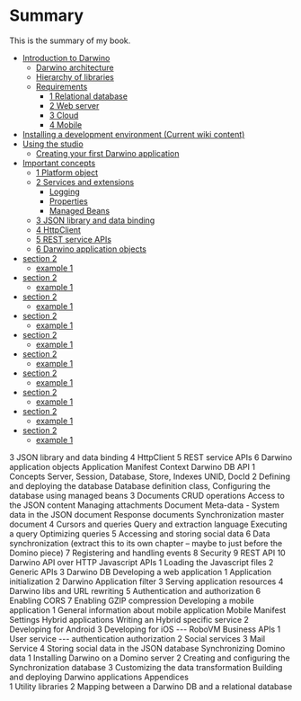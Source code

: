 # Summary

This is the summary of my book.

* [Introduction to Darwino](section1/README.md)
    * [Darwino architecture](section1/example1.md)
    * [Hierarchy of libraries](section1/example2.md)
    * [Requirements](section1/example2.md)
      * [1 Relational database](section1/example2.md)
      * [2 Web server](section1/example2.md)
      * [3 Cloud](section1/example2.md)
      * [4 Mobile](section1/example2.md)
* [Installing a development environment (Current wiki content)](section2/README.md)
* [Using the studio](section2/README.md)
    * [Creating your first Darwino application](section2/example1.md)
* [Important concepts](section2/README.md)
    * [1 Platform object](section2/example1.md)
    * [2 Services and extensions](section2/example1.md)
      * [Logging](section2/example1.md)
      * [Properties](section2/example1.md)
      * [Managed Beans](section2/example1.md)
    * [3 JSON library and data binding](section2/example1.md)
    * [4 HttpClient](section2/example1.md)
    * [5 REST service APIs](section2/example1.md)
    * [6 Darwino application objects](section2/example1.md)
* [section 2](section2/README.md)
    * [example 1](section2/example1.md)
* [section 2](section2/README.md)
    * [example 1](section2/example1.md)
* [section 2](section2/README.md)
    * [example 1](section2/example1.md)
* [section 2](section2/README.md)
    * [example 1](section2/example1.md)
* [section 2](section2/README.md)
    * [example 1](section2/example1.md)
* [section 2](section2/README.md)
    * [example 1](section2/example1.md)
* [section 2](section2/README.md)
    * [example 1](section2/example1.md)
* [section 2](section2/README.md)
    * [example 1](section2/example1.md)
* [section 2](section2/README.md)
    * [example 1](section2/example1.md)
* [section 2](section2/README.md)
    * [example 1](section2/example1.md)



3	JSON library and data binding
4	HttpClient
5	REST service APIs
6	Darwino application objects
	Application
	Manifest
	Context
Darwino DB API
1	Concepts
	Server, Session, Database, Store, Indexes
	UNID, DocId
2	Defining and deploying the database
	Database definition class,
	Configuring the database using managed beans
3	Documents
	CRUD operations
	Access to the JSON content
	Managing attachments
	Document Meta-data - System data in the JSON document
	Response documents
	Synchronization master document
4	Cursors and queries
	Query and extraction language
	Executing a query
	Optimizing queries
5	Accessing and storing social data
6	Data synchronization (extract this to its own chapter – maybe to just before the Domino piece)
7	Registering and handling events
8	Security
9	REST API
10	Darwino API over HTTP
Javascript APIs
1	Loading the Javascript files
2	Generic APIs
3	Darwino DB
Developing a web application
1	Application initialization
2	Darwino Application filter
3	Serving application resources
4	Darwino libs and URL rewriting
5	Authentication and authorization
6	Enabling CORS
7	Enabling GZIP compression
Developing a mobile application
1	General information about mobile application
	Mobile Manifest
	Settings
	Hybrid applications
	Writing an Hybrid specific service
2	Developing for Android
3	Developing for iOS  --- RoboVM
Business APIs
1	User service  --- authentication authorization
2	Social services
3	Mail Service
4	Storing social data in the JSON database
Synchronizing Domino data
1	Installing Darwino on a Domino server
2	Creating and configuring the Synchronization database
3	Customizing the data transformation
Building and deploying Darwino applications
Appendices   
1	Utility libraries
2	Mapping between a Darwino DB and a relational database
